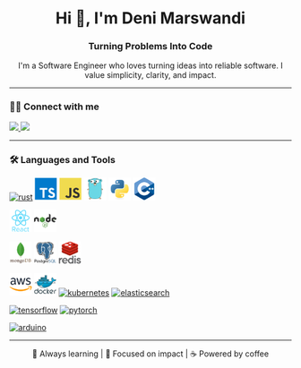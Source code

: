 <h1 align="center">Hi 👋, I'm Deni Marswandi</h1>
<h3 align="center">Turning Problems Into Code</h3>

<p align="center">
  I'm a Software Engineer who loves turning ideas into reliable software. I value simplicity, clarity, and impact.
</p>

---

### 🧑‍💻 Connect with me
<p align="left">
  <a href="https://medium.com/@denimarswandi" target="blank">
    <img src="https://img.shields.io/badge/Medium-12100E?style=for-the-badge&logo=medium&logoColor=white"/>
  </a>
  <a href="https://github.com/denimars" target="blank">
    <img src="https://img.shields.io/github/followers/denimars?label=Follow&style=social" />
  </a>
</p>

---

### 🛠️ Languages and Tools

<p align="left">
  <!-- Programming Languages -->
  <a href="https://www.rust-lang.org" target="_blank"><img src="https://www.vectorlogo.zone/logos/rust-lang/rust-lang-icon.svg" alt="rust" width="40" height="40"/></a>
  <a href="https://www.typescriptlang.org/" target="_blank"><img src="https://raw.githubusercontent.com/devicons/devicon/master/icons/typescript/typescript-original.svg" alt="typescript" width="40" height="40"/></a>
  <a href="https://developer.mozilla.org/en-US/docs/Web/JavaScript" target="_blank"><img src="https://raw.githubusercontent.com/devicons/devicon/master/icons/javascript/javascript-original.svg" alt="javascript" width="40" height="40"/></a>
  <a href="https://golang.org" target="_blank"><img src="https://raw.githubusercontent.com/devicons/devicon/master/icons/go/go-original.svg" alt="go" width="40" height="40"/></a>
  <a href="https://www.python.org" target="_blank"><img src="https://raw.githubusercontent.com/devicons/devicon/master/icons/python/python-original.svg" alt="python" width="40" height="40"/></a>
  <a href="https://www.w3schools.com/cpp/" target="_blank"><img src="https://raw.githubusercontent.com/devicons/devicon/master/icons/cplusplus/cplusplus-original.svg" alt="cplusplus" width="40" height="40"/></a>


  <a href="https://reactjs.org/" target="_blank"><img src="https://raw.githubusercontent.com/devicons/devicon/master/icons/react/react-original-wordmark.svg" alt="react" width="40" height="40"/></a>
  <a href="https://nodejs.org" target="_blank"><img src="https://raw.githubusercontent.com/devicons/devicon/master/icons/nodejs/nodejs-original-wordmark.svg" alt="nodejs" width="40" height="40"/></a>

  <!-- Databases -->
  <a href="https://www.mongodb.com/" target="_blank"><img src="https://raw.githubusercontent.com/devicons/devicon/master/icons/mongodb/mongodb-original-wordmark.svg" alt="mongodb" width="40" height="40"/></a>
  <a href="https://www.postgresql.org" target="_blank"><img src="https://raw.githubusercontent.com/devicons/devicon/master/icons/postgresql/postgresql-original-wordmark.svg" alt="postgresql" width="40" height="40"/></a>
  <a href="https://redis.io" target="_blank"><img src="https://raw.githubusercontent.com/devicons/devicon/master/icons/redis/redis-original-wordmark.svg" alt="redis" width="40" height="40"/></a>

  <!-- DevOps / Cloud -->
  <a href="https://aws.amazon.com" target="_blank"><img src="https://raw.githubusercontent.com/devicons/devicon/master/icons/amazonwebservices/amazonwebservices-original-wordmark.svg" alt="aws" width="40" height="40"/></a>
  <a href="https://www.docker.com/" target="_blank"><img src="https://raw.githubusercontent.com/devicons/devicon/master/icons/docker/docker-original-wordmark.svg" alt="docker" width="40" height="40"/></a>
  <a href="https://kubernetes.io" target="_blank"><img src="https://www.vectorlogo.zone/logos/kubernetes/kubernetes-icon.svg" alt="kubernetes" width="40" height="40"/></a>
  <a href="https://www.elastic.co" target="_blank"><img src="https://www.vectorlogo.zone/logos/elastic/elastic-icon.svg" alt="elasticsearch" width="40" height="40"/></a>

  <!-- Machine Learning -->
  <a href="https://www.tensorflow.org" target="_blank"><img src="https://www.vectorlogo.zone/logos/tensorflow/tensorflow-icon.svg" alt="tensorflow" width="40" height="40"/></a>
  <a href="https://pytorch.org/" target="_blank"><img src="https://www.vectorlogo.zone/logos/pytorch/pytorch-icon.svg" alt="pytorch" width="40" height="40"/></a>

  <!-- Miscellaneous -->
  <a href="https://www.arduino.cc/" target="_blank"><img src="https://cdn.worldvectorlogo.com/logos/arduino-1.svg" alt="arduino" width="40" height="40"/></a>
</p>

---






<p align="center">
  🚀 Always learning | 🧠 Focused on impact | ☕ Powered by coffee
</p>
